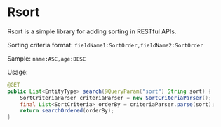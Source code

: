 # Rsort

Rsort is a simple library for adding sorting in RESTful APIs.

Sorting criteria format: `fieldName1:SortOrder,fieldName2:SortOrder`

Sample: `name:ASC,age:DESC`

Usage:

```java
@GET
public List<EntityType> search(@QueryParam("sort") String sort) {
    SortCriteriaParser criteriaParser = new SortCriteriaParser();
    final List<SortCriteria> orderBy = criteriaParser.parse(sort);
    return searchOrdered(orderBy);
}
```
